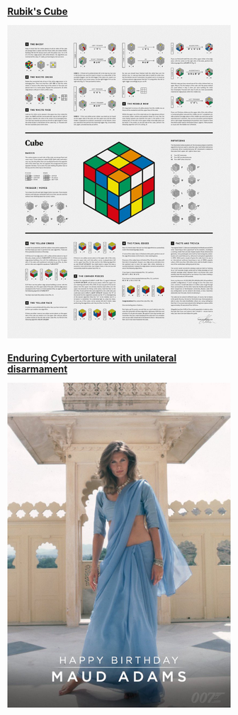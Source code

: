 ## [Rubik's Cube](https://en.wikipedia.org/wiki/Missionary)
![](img/2000x2800-stellavie-fine-art-print-a-guide-to-solving-cube-puzzles_1390x.png)

## [Enduring Cybertorture with unilateral disarmament](https://en.wikipedia.org/wiki/Octopussy)

<p align="center" width="100%">
    <a href="https://en.wikipedia.org/wiki/Octopussy">
        <img src="img/IMG_0783.png">
    </a>
</p>
